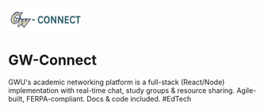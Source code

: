 <img src="Assets/logo.png" width="150" height="50"> 

# GW-Connect 

GWU's academic networking platform is a full-stack (React/Node) implementation with real-time chat, study groups &amp; resource sharing. Agile-built, FERPA-compliant. Docs &amp; code included. #EdTech
